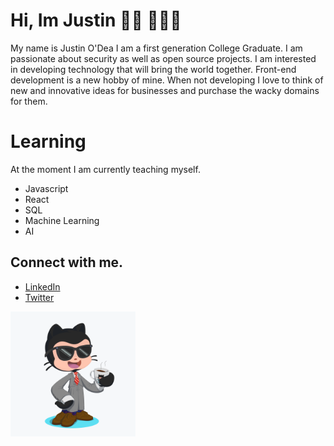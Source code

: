  # Hi, Im Justin 👋🏼 👨🏻‍💻 

My name is Justin O'Dea I am a first generation College Graduate.  I am passionate about security as well as open source projects. I am interested in developing technology that will bring the world together. Front-end development is a new hobby of mine. When not developing I love to think of  new and innovative ideas for businesses and purchase the wacky domains for them. 

# Learning

At the moment I am currently teaching myself.

* Javascript
* React 
* SQL 
* Machine Learning
* AI

## Connect with me. 

* <a href="https://www.linkedin.com/in/justin-odea/">LinkedIn</a>
* <a href="https://twitter.com/ODeaJustin">Twitter</a>

<img src="./Octojustin/octocat.png" alt="OctoJustin" style="width:200px;height:200px;">


